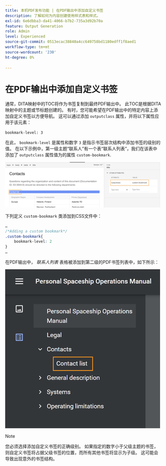 ```yaml
---
title: 本机PDF发布功能 | 在PDF输出中添加自定义书签
description: 了解如何为内容创建使用样式表和样式。
exl-id: 6e6dbba3-da41-4066-b7b2-735a3d92b70a
feature: Output Generation
role: Admin
level: Experienced
source-git-commit: 0513ecac38840a4cc649758bd1180edff1f8aed1
workflow-type: tm+mt
source-wordcount: '230'
ht-degree: 0%

---
```


# 在PDF输出中添加自定义书签

通常，DITA映射中的TOC将作为书签复制到最终PDF输出中。 此TOC是根据DITA映射中的主题或节标题创建的。 有时，您可能希望在PDF输出中的特定内容上添加自定义书签以方便导航。 这可以通过添加 `outputclass` 属性，并将以下属性应用于该元素：

`bookmark-level: 3`

在此， `bookmark-level` 是属性和数字 `3` 是指示书签层次结构中添加书签的级别的值。 在以下示例中，第一级主题“联系人”有一个表“联系人列表”，我们在该表中添加了 `outputclass` 属性值为的属性 `custom-bookmark`.


<img src="./assets/custom-bookmark-attribute.png" width="500">

下列定义 `custom-bookmark` 类添加到CSS文件中：

```css
…
/*Adding a custom bookmark*/
.custom-bookmark{
    bookmark-level: 2
}
…
```

在PDF输出中， *联系人列表* 表格被添加到第二级的PDF书签列表中，如下所示：

<img src="./assets/custom-bookmark-in-pdf-output.png" width="500">

>[!NOTE]
>
>您必须选择添加自定义书签的正确级别。 如果指定的数字小于父级主题的书签，则自定义书签将占据父级书签的位置，而所有其他书签将显示为子级。 这可能会导致出现意外的书签结构。
